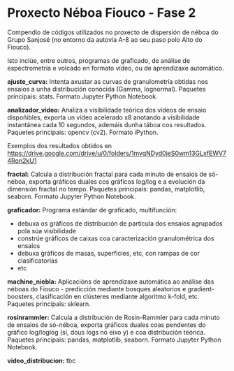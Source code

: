 # Proxecto Néboa Fiouco - Fase 2
Compendio de códigos utilizados no proxecto de dispersión de néboa do Grupo Sanjosé (no entorno da autovía A-8 ao seu paso polo Alto do Fiouco).

Isto inclúe, entre outros, programas de graficado, de análise de espectrometría e volcado en formato vídeo, ou de aprendizaxe automático.

**ajuste_curva:** Intenta axustar as curvas de granulometría obtidas nos ensaios a unha distribución conocida (Gamma, lognormal). Paquetes principais: stats. Formato Jupyter Python Notebook.

**analizador_video:** Analiza a visibilidade teórica dos vídeos de ensaio dispoñibles, exporta un vídeo acelerado x8 anotando a visibilidade instantánea cada 10 segundos, ademáis dunha táboa cos resultados. Paquetes principais: opencv (cv2). Formato iPython.

Exemplos dos resultados obtidos en https://drive.google.com/drive/u/0/folders/1mvqNDyd0jeS0wm13GLxfEWV74Ron2kU1

**fractal:** Calcula a distribución fractal para cada minuto de ensaios de só-néboa, exporta gráficos duales cos gráficos log/log e a evolución da dimensión fractal no tempo. Paquetes principais: pandas, matplotlib, seaborn. Formato Jupyter Python Notebook.

**graficador:** Programa estándar de graficado, multifunción:
  - debuxa os gráficos de distribución de partícula dos ensaios agrupados pola súa visibilidade
  - constrúe gráficos de caixas coa caracterización granulométrica dos ensaios
  - debuxa gráficos de masas, superficies, etc, con rampas de cor clasificatorias
  - etc

**machine_niebla:** Aplicacións de aprendizaxe automática ao análise das néboas do Fiouco - predicción mediante bosques aleatorios e gradient-boosters, clasificación en clústeres mediante algoritmo k-fold, etc. Paquetes principais: sklearn.

**rosinrammler:** Calcula a distribución de Rosin-Rammler para cada minuto de ensaios de só-néboa, exporta gráficos duales coas pendentes do gráfico log/loglog (sí, dous logs no eixo y) e coa distribución teórica. Paquetes principais: pandas, matplotlib, seaborn. Formato Jupyter Python Notebook.

**video_distribucion:** tbc
